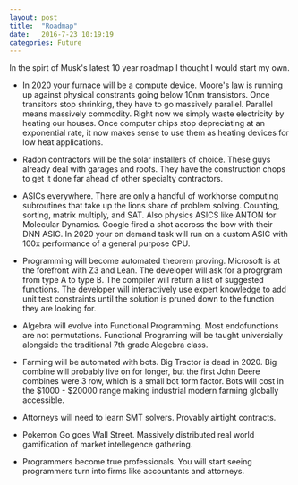 ```yaml
---
layout: post
title:  "Roadmap"
date:   2016-7-23 10:19:19
categories: Future
---
```


In the spirt of Musk's latest 10 year roadmap I thought I would start my own.


* In 2020 your furnace will be a compute device. Moore's law is running up against physical constrants going below 10nm transistors. Once transitors stop shrinking, they have to go massively parallel. Parallel means massively commodity. Right now we simply waste electricity by heating our houses. Once computer chips stop depreciating at an exponential rate, it now makes sense to use them as heating devices for low heat applications.

* Radon contractors will be the solar installers of choice. These guys already deal with garages and roofs. They have the construction chops to get it done far ahead of other specialty contractors.

* ASICs everywhere. There are only a handful of workhorse computing subroutines that take up the lions share of problem solving. Counting, sorting, matrix multiply, and SAT. Also physics ASICS like ANTON for Molecular Dynamics. Google fired a shot accross the bow with their DNN ASIC. In 2020 your on demand task will run on a custom ASIC with 100x performance of a general purpose CPU.

* Programming will become automated theorem proving. Microsoft is at the forefront with Z3 and Lean. The developer will ask for a progrgram from type A to type B. The compiler will return a list of suggested functions. The developer will interactively use expert knowledge to add unit test constraints until the solution is pruned down to the function they are looking for.

* Algebra will evolve into Functional Programming. Most endofunctions are not permutations. Functional Programing will be taught universially alongside the traditional 7th grade Alegebra class. 

* Farming will be automated with bots. Big Tractor is dead in 2020. Big combine will probably live on for longer, but the first John Deere combines were 3 row, which is a small bot form factor. Bots will cost in the $1000 - $20000 range making industrial modern farming globally accessible.

* Attorneys will need to learn SMT solvers. Provably airtight contracts.

* Pokemon Go goes Wall Street. Massively distributed real world gamification of market intellegence gathering.

* Programmers become true professionals. You will start seeing programmers turn into firms like accountants and attorneys.
